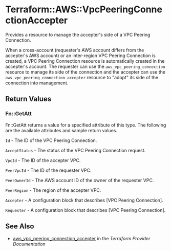 # Terraform::AWS::VpcPeeringConnectionAccepter

Provides a resource to manage the accepter's side of a VPC Peering Connection.

When a cross-account (requester's AWS account differs from the accepter's AWS account) or an inter-region
VPC Peering Connection is created, a VPC Peering Connection resource is automatically created in the
accepter's account.
The requester can use the `aws_vpc_peering_connection` resource to manage its side of the connection
and the accepter can use the `aws_vpc_peering_connection_accepter` resource to "adopt" its side of the
connection into management.

## Return Values

### Fn::GetAtt

Fn::GetAtt returns a value for a specified attribute of this type. The following are the available attributes and sample return values.

`Id` - The ID of the VPC Peering Connection.

`AcceptStatus` - The status of the VPC Peering Connection request.

`VpcId` - The ID of the accepter VPC.

`PeerVpcId` - The ID of the requester VPC.

`PeerOwnerId` - The AWS account ID of the owner of the requester VPC.

`PeerRegion` - The region of the accepter VPC.

`Accepter` - A configuration block that describes [VPC Peering Connection].

`Requester` - A configuration block that describes [VPC Peering Connection].

## See Also

* [aws_vpc_peering_connection_accepter](https://www.terraform.io/docs/providers/aws/r/vpc_peering_connection_accepter.html) in the _Terraform Provider Documentation_